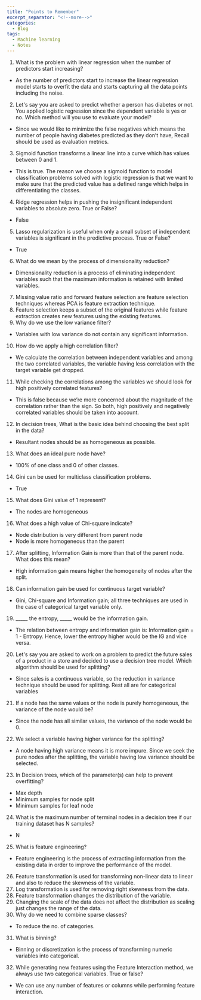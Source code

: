 ```yaml
---
title: "Points to Remember"
excerpt_separator: "<!--more-->"
categories:
  - Blog
tags:
  - Machine learning
  - Notes
---
```


1. What is the problem with linear regression when the number of predictors start increasing?
- As the number of predictors start to increase the linear regression model starts to overfit the data and starts capturing all the data points including the noise.

2. Let's say you are asked to predict whether a person has diabetes or not. You applied logistic regression since the dependent variable is yes or no. Which method will    you use to evaluate your model?
- Since we would like to minimize the false negatives which means the number of people having diabetes predicted as they don’t have, Recall should be used as evaluation   metrics.

3. Sigmoid function transforms a linear line into a curve which has values between 0 and 1.
- This is true. The reason we choose a sigmoid function to model classification problems solved with logistic regression is that we want to make sure that the predicted value has a defined range which helps in differentiating the classes.

4. Ridge regression helps in pushing the insignificant independent variables to absolute zero. True or False?
- False

5. Lasso regularization is useful when only a small subset of independent variables is significant in the predictive process. True or False?
- True

6. What do we mean by the process of dimensionality reduction?
- Dimensionality reduction is a process of eliminating independent variables such that the maximum information is retained with limited variables.

7. Missing value ratio and forward feature selection are feature selection techniques whereas PCA is feature extraction technique.
8. Feature selection keeps a subset of the original features while feature extraction creates new features using the existing features.
9. Why do we use the low variance filter?
- Variables with low variance do not contain any significant information. 
10. How do we apply a high correlation filter?
- We calculate the correlation between independent variables and among the two correlated variables, the variable having less correlation with the target variable get dropped.
11. While checking the correlations among the variables we should look for high positively correlated features?
- This is false because we’re more concerned about the magnitude of the correlation rather than the sign. So both, high positively and negatively correlated variables should be taken into account.
12. In decision trees, What is the basic idea behind choosing the best split in the data?
- Resultant nodes should be as homogeneous as possible.
13. What does an ideal pure node have?
- 100% of one class and 0 of other classes.
14. Gini can be used for multiclass classification problems.
- True
15. What does Gini value of 1 represent?
- The nodes are homogeneous
16. What does a high value of Chi-square indicate?
- Node distribution is very different from parent node
- Node is more homogeneous than the parent
17. After splitting, Information Gain is more than that of the parent node. What does this mean?
- High information gain means higher the homogeneity of nodes after the split.
18. Can information gain be used for continuous target variable?
- Gini, Chi-square and Information gain; all three techniques are used in the case of categorical target variable only.
19. _____ the entropy, _____ would be the information gain.
- The relation between entropy and information gain is: Information gain = 1 - Entropy. Hence, lower the entropy higher would be the IG and vice versa.
20. Let's say you are asked to work on a problem to predict the future sales of a product in a store and decided to use a decision tree model. Which algorithm should be used for splitting?
- Since sales is a continuous variable, so the reduction in variance technique should be used for splitting. Rest all are for categorical variables
21. If a node has the same values or the node is purely homogeneous, the variance of the node would be?
- Since the node has all similar values, the variance of the node would be 0.
22. We select a variable having higher variance for the splitting?
- A node having high variance means it is more impure. Since we seek the pure nodes after the splitting, the variable having low variance should be selected.
23. In Decision trees, which of the parameter(s) can help to prevent overfitting?
- Max depth
- Minimum samples for node split
- Minimum samples for leaf node
24. What is the maximum number of terminal nodes in a decision tree if our training dataset has N samples?
- N
25. What is feature engineering?
- Feature engineering is the process of extracting information from the existing data in order to improve the performance of the model.
26. Feature transformation is used for transforming non-linear data to linear and also to reduce the skewness of the variable.
27. Log transformation is used for removing right skewness from the data.
28. Feature transformation changes the distribution of the variable.
29. Changing the scale of the data does not affect the distribution as scaling just changes the range of the data.
30. Why do we need to combine sparse classes?
- To reduce the no. of categories.
31. What is binning?
- Binning or discretization is the process of transforming numeric variables into categorical.
32. While generating new features using the Feature Interaction method, we always use two categorical variables. True or false?
- We can use any number of features or columns while performing feature interaction.
 
